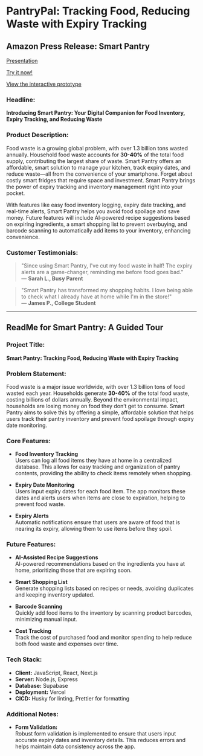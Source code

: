 # PantryPal: Tracking Food, Reducing Waste with Expiry Tracking

## Amazon Press Release: Smart Pantry
[Presentation](https://docs.google.com/presentation/d/1q_MDmbxcpNQm78qNm_3VOxunRQNbt40XP6UUbKRSOnw/edit?usp=sharing)

[Try it now!](https://food-waste-app-khaki.vercel.app/)

[View the interactive prototype](https://www.figma.com/proto/yEMeeHYMKle7HhVDOlBJyW/SmartFridge?t=PnW5kfFCaWTwMjI2-1&scaling=scale-down&content-scaling=fixed&page-id=0%3A1&node-id=2023-318)

### Headline:
**Introducing Smart Pantry: Your Digital Companion for Food Inventory, Expiry Tracking, and Reducing Waste**

### Product Description:
Food waste is a growing global problem, with over 1.3 billion tons wasted annually. Household food waste accounts for **30-40%** of the total food supply, contributing the largest share of waste. Smart Pantry offers an affordable, smart solution to manage your kitchen, track expiry dates, and reduce waste—all from the convenience of your smartphone. Forget about costly smart fridges that require space and investment. Smart Pantry brings the power of expiry tracking and inventory management right into your pocket.

With features like easy food inventory logging, expiry date tracking, and real-time alerts, Smart Pantry helps you avoid food spoilage and save money. Future features will include AI-powered recipe suggestions based on expiring ingredients, a smart shopping list to prevent overbuying, and barcode scanning to automatically add items to your inventory, enhancing convenience.

### Customer Testimonials:
> "Since using Smart Pantry, I've cut my food waste in half! The expiry alerts are a game-changer, reminding me before food goes bad."  
> — **Sarah L., Busy Parent**

> "Smart Pantry has transformed my shopping habits. I love being able to check what I already have at home while I'm in the store!"  
> — **James P., College Student**

---

## ReadMe for Smart Pantry: A Guided Tour

### Project Title:
**Smart Pantry: Tracking Food, Reducing Waste with Expiry Tracking**

### Problem Statement:
Food waste is a major issue worldwide, with over 1.3 billion tons of food wasted each year. Households generate **30-40%** of the total food waste, costing billions of dollars annually. Beyond the environmental impact, households are losing money on food they don’t get to consume. Smart Pantry aims to solve this by offering a simple, affordable solution that helps users track their pantry inventory and prevent food spoilage through expiry date monitoring.

### Core Features:

- **Food Inventory Tracking**  
  Users can log all food items they have at home in a centralized database. This allows for easy tracking and organization of pantry contents, providing the ability to check items remotely when shopping.

- **Expiry Date Monitoring**  
  Users input expiry dates for each food item. The app monitors these dates and alerts users when items are close to expiration, helping to prevent food waste.

- **Expiry Alerts**  
  Automatic notifications ensure that users are aware of food that is nearing its expiry, allowing them to use items before they spoil.

### Future Features:

- **AI-Assisted Recipe Suggestions**  
  AI-powered recommendations based on the ingredients you have at home, prioritizing those that are expiring soon.

- **Smart Shopping List**  
  Generate shopping lists based on recipes or needs, avoiding duplicates and keeping inventory updated.

- **Barcode Scanning**  
  Quickly add food items to the inventory by scanning product barcodes, minimizing manual input.

- **Cost Tracking**  
  Track the cost of purchased food and monitor spending to help reduce both food waste and expenses over time.

### Tech Stack:

- **Client:** JavaScript, React, Next.js
- **Server:** Node.js, Express
- **Database:** Supabase
- **Deployment:** Vercel
- **CICD:** Husky for linting, Prettier for formatting

### Additional Notes:

- **Form Validation:**  
  Robust form validation is implemented to ensure that users input accurate expiry dates and inventory details. This reduces errors and helps maintain data consistency across the app.
